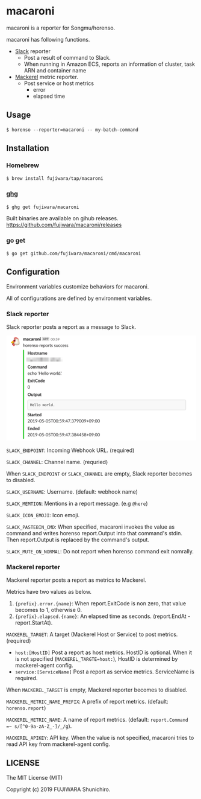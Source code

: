 # macaroni

macaroni is a reporter for Songmu/horenso.

macaroni has following functions.

- [Slack](https://slack.com) reporter
  - Post a result of command to Slack.
  - When running in Amazon ECS, reports an information of cluster, task ARN and container name
- [Mackerel](https://mackerel.io) metric reporter.
  - Post service or host metrics
    - error
    - elapsed time

## Usage

```console
$ horenso --reporter=macaroni -- my-batch-command
```

## Installation

### Homebrew

```console
$ brew install fujiwara/tap/macaroni
```

### [ghg](https://github.com/Songmu/ghg)

```console
$ ghg get fujiwara/macaroni
```

Built binaries are available on gihub releases. https://github.com/fujiwara/macaroni/releases

### go get

```console
$ go get github.com/fujiwara/macaroni/cmd/macaroni
```

## Configuration

Environment variables customize behaviors for macaroni.

All of configurations are defined by environment variables.

### Slack reporter

Slack reporter posts a report as a message to Slack.

![](docs/slack.png)

`SLACK_ENDPOINT`: Incoming Webhook URL. (required)

`SLACK_CHANNEL`: Channel name. (requried)

When `SLACK_ENDPOINT` or `SLACK_CHANNEL` are empty, Slack reporter becomes to disabled.

`SLACK_USERNAME`: Username. (default: webhook name)

`SLACK_MEMTION`: Mentions in a report message. (e.g `@here`)

`SLACK_ICON_EMOJI`: Icon emoji.

`SLACK_PASTEBIN_CMD`: When specified, macaroni invokes the value as command and writes horenso report.Output into that command's stdin. Then report.Output is replaced by the command's output.

`SLACK_MUTE_ON_NORMAL`: Do not report when horenso command exit nomrally.

### Mackerel reporter

Mackerel reporter posts a report as metrics to Mackerel.

Metrics have two values as below.

1. `{prefix}.error.{name}`: When report.ExitCode is non zero, that value becomes to 1, otherwise 0.
1. `{prefix}.elapsed.{name}`: An elapsed time as seconds. (report.EndAt - report.StartAt).

`MACKEREL_TARGET`: A target (Mackerel Host or Service) to post metrics. (required)

- `host:[HostID]` Post a report as host metrics. HostID is optional. When it is not specified (`MACKEREL_TARGTE=host:`), HostID is determined by mackerel-agent config.
- `service:[ServiceName]` Post a report as service metrics. ServiceName is required.

When `MACKEREL_TARGET` is empty, Mackerel reporter becomes to disabled.

`MACKEREL_METRIC_NAME_PREFIX`: A prefix of report metrics. (default: `horenso.report`)

`MACKEREL_METRIC_NAME`: A name of report metrics. (default: `report.Command =~ s/[^0-9a-zA-Z_-]/_/g`).

`MACKEREL_APIKEY`: API key. When the value is not specified, macaroni tries to read API key from mackerel-agent config.

## LICENSE

The MIT License (MIT)

Copyright (c) 2019 FUJIWARA Shunichiro.
